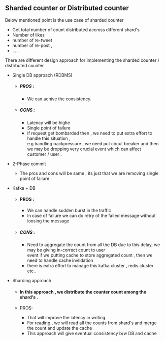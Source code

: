 ## Sharded counter or Distributed counter

Below mentioned point is the use case of sharded counter <br>
    

 * Get total number of count distributed accross different shard's
 * Number of likes
 * number of re-tweet
 * number of re-post ,
 * .....


 There are different design approach for implementing the sharded counter / distributed counter


 * Single DB approach (RDBMS)
    
    * ##### <b>PROS : </b> 
    
        * We can achive the consistency.
    * ##### <b>CONS : </b>

        * Latency will be highe
        * Single point of failure
        * If request get bombarded then , we need to put extra effort to handle this situation ,</br> e.g handling backpressure , we need put circut breaker and then we may be dropping very crucial event which can affect customer / user .

* 2-Phase commit 

    * The pros and cons will be same , its just that we are removing single point of failure


* Kafka + DB

    * #### <b>PROS : </b>
    
        * We can handle sudden burst in the traffic
        * In case of failure we can do retry of the failed message without loosing the message
    
    * ##### <b>CONS : </b>

        * Need to aggregate the count from all the DB due to this delay, we may be giving in-correct count to user </br> event if we putting cache to store aggregated count , then we need to handle cache invlidation
        * there is extra effort to manage this kafka cluster , redis cluster etc..

* Sharding approach

    * #### <b>In this approach , we distribute the counter count among the shard's . </b>

    * PROS:  
    
      * That will improve the latency in writing 
      * For reading , we will read all the counts from shard's and merge the count and update the cache
      * This approach will give eventual consistency b/w DB and cache






